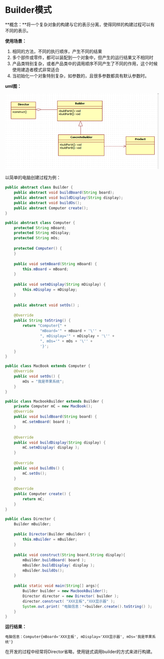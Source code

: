 # Builder模式

**概念：**将一个复杂对象的构建与它的表示分离，使得同样的构建过程可以有不同的表示。

**使用场景：**

1. 相同的方法，不同的执行顺序，产生不同的结果
2. 多个部件或零件，都可以装配到一个对象中，但产生的运行结果又不相同时
3. 产品类特别复杂，或者产品类中的调用顺序不同产生了不同的作用，这个时候使用建造者模式非常适合
4. 当初始化一个对象特别复杂，如参数的，且很多参数都具有默认参数时。

**uml图：**

![img](.\builder模式uml.png)

以简单的电脑创建过程为例：

```java
public abstract class Builder {
    public abstract void buildBoard(String board);
    public abstract void buildDisplay(String display);
    public abstract void buildOs();
    public abstract Computer create();
}
```

```java
public abstract class Computer {
    protected String mBoard;
    protected String mDisplay;
    protected String mOs;

    protected Computer() {
    }

    public void setmBoard(String mBoard) {
        this.mBoard = mBoard;
    }

    public void setmDisplay(String mDisplay) {
        this.mDisplay = mDisplay;
    }

    public abstract void setOs() ;

    @Override
    public String toString() {
        return "Computer{" +
                "mBoard='" + mBoard + '\'' +
                ", mDisplay='" + mDisplay + '\'' +
                ", mOs='" + mOs + '\'' +
                '}';
    }
}
```

```java
public class MacBook extends Computer {
    @Override
    public void setOs() {
        mOs = "我是苹果系统";
    }
}
```

```java
public class MacbookBuilder extends Builder {
    private Computer mC = new MacBook();
    @Override
    public void buildBoard(String board) {
        mC.setmBoard( board );
    }

    @Override
    public void buildDisplay(String display) {
        mC.setmDisplay( display );
    }

    @Override
    public void buildOs() {
        mC.setOs();
    }

    @Override
    public Computer create() {
        return mC;
    }
}
```

```java
public class Director {
    Builder mBuilder;

    public Director(Builder mBuilder) {
        this.mBuilder = mBuilder;
    }

    public void construct(String board,String display){
        mBuilder.buildBoard( board );
        mBuilder.buildDisplay( display );
        mBuilder.buildOs();
    }

    public static void main(String[] args){
        Builder builder = new MacbookBuilder();
        Director director = new Director( builder );
        director.construct( "XXX主板","XXX显示器" );
        System.out.print( "电脑信息："+builder.create().toString() );
    }
}
```

**运行结果：**

```
电脑信息：Computer{mBoard='XXX主板', mDisplay='XXX显示器', mOs='我是苹果系统'}
```

在开发的过程中经常将Director省略，使用链式调用builder的方式来进行构建。